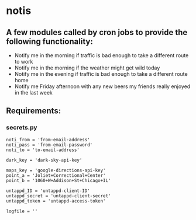 # notis

## A few modules called by cron jobs to provide the following functionality:

* Notify me in the morning if traffic is bad enough to take a different route to work
* Notify me in the morning if the weather might get wild today
* Notify me in the evening if traffic is bad enough to take a different route home
* Notify me Friday afternoon with any new beers my friends really enjoyed in the last week

## Requirements:

### secrets.py
```
noti_from = 'from-email-address'
noti_pass = 'from-email-password'
noti_to = 'to-email-address'

dark_key = 'dark-sky-api-key'

maps_key = 'google-directions-api-key'
point_a = 'Joliet+Correctional+Center'
point_b = '1060+W+Addison+St+Chicago+IL'

untappd_ID = 'untappd-client-ID'
untappd_secret = 'untappd-client-secret'
untappd_token = 'untappd-access-token'

logfile = ''
```
